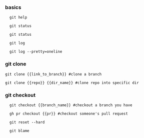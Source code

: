 
### basics
```
  git help 
```
```
  git status
```
```
  git status
```
```
  git log
```
```
  git log --pretty=oneline
```
### git clone
```
git clone {{link_to_branch}} #clone a branch
```
```
git clone {{repo}} {{dir_name}} #clone repo into specific dir
```
### git checkout
```
  git checkout {{branch_name}} #checkout a branch you have
```
```
  gh pr checkout {{pr}} #checkout someone's pull request
```
```
  git reset --hard
```
```
  git blame
```
